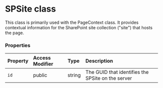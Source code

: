 # SPSite class

This class is primarily used with the PageContext class. It provides contextual 
information for the SharePoint site collection ("site") that hosts the page. 



### Properties

| Property	   | Access Modifier | Type	| Description|
|:-------------|:----|:-------|:-----------|
|`id`     | public | string | The GUID that identifies the SPSite on the server |





